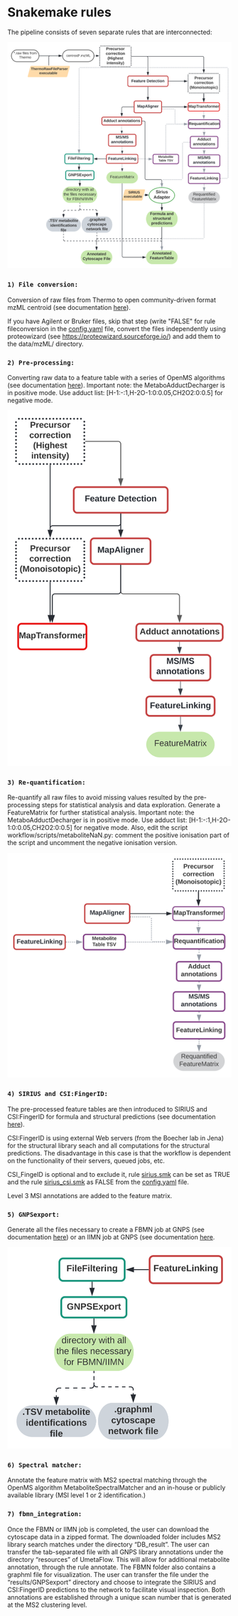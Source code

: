 # Snakemake rules 

The pipeline consists of seven separate rules that are interconnected:

![dag](/images/UmetaFlow.svg) 

### `1) File conversion:`

Conversion of raw files from Thermo to open community-driven format mzML centroid (see documentation [here](https://github.com/compomics/ThermoRawFileParser)).

If you have Agilent or Bruker files, skip that step (write "FALSE" for rule fileconversion in the [config.yaml](/config/config.yaml) file, convert the files independently using proteowizard (see https://proteowizard.sourceforge.io/) and add them to the data/mzML/ directory.

### `2) Pre-processing:`

Converting raw data to a feature table with a series of OpenMS algorithms (see documentation [here](https://abibuilder.cs.uni-tuebingen.de/archive/openms/Documentation/nightly/html/index.html)). Important note: the MetaboAdductDecharger is in positive mode. Use adduct list: [H-1:-:1,H-2O-1:0:0.05,CH2O2:0:0.5] for negative mode.

![dag](/images/Preprocessing.svg) 

### `3) Re-quantification:` 

Re-quantify all raw files to avoid missing values resulted by the pre-processing steps for statistical analysis and data exploration. Generate a FeatureMatrix for further statistical analysis. Important note: the MetaboAdductDecharger is in positive mode. Use adduct list: [H-1:-:1,H-2O-1:0:0.05,CH2O2:0:0.5] for negative mode. Also, edit the script workflow/scripts/metaboliteNaN.py: comment the positive ionisation part of the script and uncomment the negative ionisation version. 

![dag](/images/Re-quantification.svg) 

### `4) SIRIUS and CSI:FingerID:`

The pre-processed feature tables are then introduced to SIRIUS and CSI:FingerID for formula and structural predictions (see documentation [here](https://boecker-lab.github.io/docs.sirius.github.io/)).

CSI:FingerID is using external Web servers (from the Boecher lab in Jena) for the structural library seach and all computations for the structural predictions. The disadvantage in this case is that the workflow is dependent on the functionality of their servers, queued jobs, etc. 

CSI_FingeID is optional and to exclude it, rule [sirius.smk](sirius.smk) can be set as TRUE and the rule [sirius_csi.smk](sirius_csi.smk) as FALSE from the [config.yaml](/config/config.yaml) file.

Level 3 MSI annotations are added to the feature matrix.
### `5) GNPSexport:` 

Generate all the files necessary to create a FBMN job at GNPS (see documentation [here](https://ccms-ucsd.github.io/GNPSDocumentation/featurebasedmolecularnetworking-with-openms/)) or an IIMN job at GNPS (see documentation [here](https://ccms-ucsd.github.io/GNPSDocumentation/fbmn-iin/#iimn-networks-with-collapsed-ion-identity-edges). 



![dag](/images/GNPSExport.svg) 

### `6) Spectral matcher:`

Annotate the feature matrix with MS2 spectral matching through the OpenMS algorithm MetaboliteSpectralMatcher and an in-house or publicly available library (MSI level 1 or 2 identification.)

### `7) fbmn_integration:`

Once the FBMN or IIMN job is completed, the user can download the cytoscape data in a zipped format. The downloaded folder includes MS2 library search matches under the directory “DB_result”. The user can transfer the tab-separated file with all GNPS library annotations under the directory “resources” of UmetaFlow. This will allow for additional metabolite annotation, through the rule annotate. The FBMN folder also contains a graphml file for visualization. The user can transfer the file under the “results/GNPSexport” directory and choose to integrate the SIRIUS and CSI:FingerID predictions to the network to facilitate visual inspection. Both annotations are established through a unique scan number that is generated at the MS2 clustering level.


